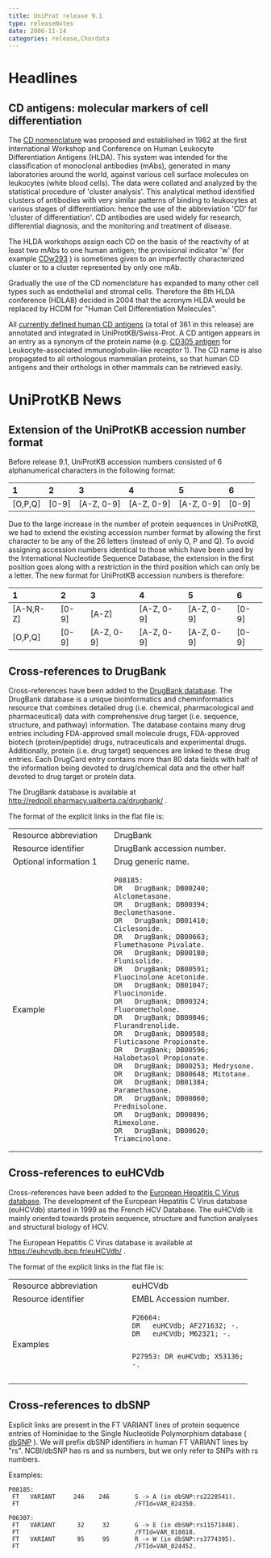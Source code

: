 ```yaml
---
title: UniProt release 9.1
type: releaseNotes
date: 2006-11-14
categories: release,Chordata
---
```


# Headlines

## CD antigens: molecular markers of cell differentiation

The [CD nomenclature](http://hcdm.org/MoleculeInformation/tabid/54/Default.aspx) was proposed and established in 1982 at the first International Workshop and Conference on Human Leukocyte Differentiation Antigens (HLDA). This system was intended for the classification of monoclonal antibodies (mAbs), generated in many laboratories around the world, against various cell surface molecules on leukocytes (white blood cells). The data were collated and analyzed by the statistical procedure of 'cluster analysis'. This analytical method identified clusters of antibodies with very similar patterns of binding to leukocytes at various stages of differentiation: hence the use of the abbreviation 'CD' for 'cluster of differentiation'. CD antibodies are used widely for research, differential diagnosis, and the monitoring and treatment of disease.

The HLDA workshops assign each CD on the basis of the reactivity of at least two mAbs to one human antigen; the provisional indicator 'w' (for example [CDw293](http://www.uniprot.org/uniprot/O00238) ) is sometimes given to an imperfectly characterized cluster or to a cluster represented by only one mAb.

Gradually the use of the CD nomenclature has expanded to many other cell types such as endothelial and stromal cells. Therefore the 8th HLDA conference (HDLA8) decided in 2004 that the acronym HLDA would be replaced by HCDM for "Human Cell Differentiation Molecules".

All [currently defined human CD antigens](https://ftp.uniprot.org/pub/databases/uniprot/current_release/knowledgebase/complete/docs/cdlist) (a total of 361 in this release) are annotated and integrated in UniProtKB/Swiss-Prot. A CD antigen appears in an entry as a synonym of the protein name (e.g. [CD305 antigen](http://www.uniprot.org/uniprot/Q6GTX8) for Leukocyte-associated immunoglobulin-like receptor 1). The CD name is also propagated to all orthologous mammalian proteins, so that human CD antigens and their orthologs in other mammals can be retrieved easily.

# UniProtKB News

## Extension of the UniProtKB accession number format

Before release 9.1, UniProtKB accession numbers consisted of 6 alphanumerical characters in the following format:

| 1         | 2       | 3            | 4            | 5            | 6       |
|:----------|:--------|:-------------|:-------------|:-------------|:--------|
| \[O,P,Q\] | \[0-9\] | \[A-Z, 0-9\] | \[A-Z, 0-9\] | \[A-Z, 0-9\] | \[0-9\] |

Due to the large increase in the number of protein sequences in UniProtKB, we had to extend the existing accession number format by allowing the first character to be any of the 26 letters (instead of only O, P and Q). To avoid assigning accession numbers identical to those which have been used by the International Nucleotide Sequence Database, the extension in the first position goes along with a restriction in the third position which can only be a letter. The new format for UniProtKB accession numbers is therefore:

| 1           | 2       | 3            | 4            | 5            | 6       |
|:------------|:--------|:-------------|:-------------|:-------------|:--------|
| \[A-N,R-Z\] | \[0-9\] | \[A-Z\]      | \[A-Z, 0-9\] | \[A-Z, 0-9\] | \[0-9\] |
| \[O,P,Q\]   | \[0-9\] | \[A-Z, 0-9\] | \[A-Z, 0-9\] | \[A-Z, 0-9\] | \[0-9\] |

## Cross-references to DrugBank

Cross-references have been added to the [DrugBank database](http://redpoll.pharmacy.ualberta.ca/drugbank/). The DrugBank database is a unique bioinformatics and cheminformatics resource that combines detailed drug (i.e. chemical, pharmacological and pharmaceutical) data with comprehensive drug target (i.e. sequence, structure, and pathway) information. The database contains many drug entries including FDA-approved small molecule drugs, FDA-approved biotech (protein/peptide) drugs, nutraceuticals and experimental drugs. Additionally, protein (i.e. drug target) sequences are linked to these drug entries. Each DrugCard entry contains more than 80 data fields with half of the information being devoted to drug/chemical data and the other half devoted to drug target or protein data.

The DrugBank database is available at <http://redpoll.pharmacy.ualberta.ca/drugbank/> .

The format of the explicit links in the flat file is:

<table><colgroup><col style="width: 40%" /><col style="width: 60%" /></colgroup><tbody><tr class="odd"><td>Resource abbreviation</td><td>DrugBank</td></tr><tr class="even"><td>Resource identifier</td><td>DrugBank accession number.</td></tr><tr class="odd"><td>Optional information 1</td><td>Drug generic name.</td></tr><tr class="even"><td>Example</td><td><pre><code>P08185:
DR   DrugBank; DB00240; Alclometasone.
DR   DrugBank; DB00394; Beclomethasone.
DR   DrugBank; DB01410; Ciclesonide.
DR   DrugBank; DB00663; Flumethasone Pivalate.
DR   DrugBank; DB00180; Flunisolide.
DR   DrugBank; DB00591; Fluocinolone Acetonide.
DR   DrugBank; DB01047; Fluocinonide.
DR   DrugBank; DB00324; Fluorometholone.
DR   DrugBank; DB00846; Flurandrenolide.
DR   DrugBank; DB00588; Fluticasone Propionate.
DR   DrugBank; DB00596; Halobetasol Propionate.
DR   DrugBank; DB00253; Medrysone.
DR   DrugBank; DB00648; Mitotane.
DR   DrugBank; DB01384; Paramethasone.
DR   DrugBank; DB00860; Prednisolone.
DR   DrugBank; DB00896; Rimexolone.
DR   DrugBank; DB00620; Triamcinolone.</code></pre></td></tr></tbody></table>

## Cross-references to euHCVdb

Cross-references have been added to the [European Hepatitis C Virus database](https://euhcvdb.ibcp.fr/euHCVdb/). The development of the European Hepatitis C Virus database (euHCVdb) started in 1999 as the French HCV Database. The euHCVdb is mainly oriented towards protein sequence, structure and function analyses and structural biology of HCV.

The European Hepatitis C Virus database is available at <https://euhcvdb.ibcp.fr/euHCVdb/> .

The format of the explicit links in the flat file is:

<table><colgroup><col style="width: 50%" /><col style="width: 50%" /></colgroup><tbody><tr class="odd"><td>Resource abbreviation</td><td>euHCVdb</td></tr><tr class="even"><td>Resource identifier</td><td>EMBL Accession number.</td></tr><tr class="odd"><td>Examples</td><td><pre><code>P26664:
DR   euHCVdb; AF271632; -.
DR   euHCVdb; M62321; -.

P27953:
DR   euHCVdb; X53136; -.</code></pre></td></tr></tbody></table>

## Cross-references to dbSNP

Explicit links are present in the FT VARIANT lines of protein sequence entries of Hominidae to the Single Nucleotide Polymorphism database ( [dbSNP](http://www.ncbi.nlm.nih.gov/SNP/) ). We will prefix dbSNP identifiers in human FT VARIANT lines by "rs". NCBI/dbSNP has rs and ss numbers, but we only refer to SNPs with rs numbers.

Examples:

    P08185:
     FT   VARIANT     246    246       S -> A (in dbSNP:rs2228541).
     FT                                /FTId=VAR_024350.

    P06307:
     FT   VARIANT      32     32       G -> E (in dbSNP:rs11571848).
     FT                                /FTId=VAR_018818.
     FT   VARIANT      95     95       R -> W (in dbSNP:rs3774395).
     FT                                /FTId=VAR_024452.
